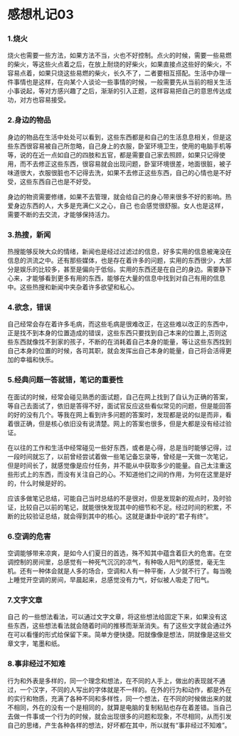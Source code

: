 # 感想札记03

### 1.烧火

烧火也需要一些方法，如果方法不当，火也不好控制。点火的时候，需要一些易燃的柴火，等这些火点着之后，在放上耐烧的好柴火，如果直接点这些好的柴火，不容易点着，如果只烧这些易燃的柴火，长久不了，二者要相互搭配。生活中办理一件事情也是这样，在向某个人谈论一些事情的时候，一般需要先从当前的相关生活小事说起，等对方感兴趣了之后，渐渐的引入正题，这样容易把自己的意思传达成功，对方也容易接受。

### 2.身边的物品

身边的物品在生活中处处可以看到，这些东西都是和自己的生活息息相关，但是这些东西很容易被自己所忽略，自己身上的衣服，卧室环境卫生，使用的电脑手机等等，说的在近一点如自己的四肢和五官，都是需要自己家去照顾，如果只记得使用，而不去修正这些东西，很容易就会出现问题，卧室环境很差，地面很脏，被子味道很大，衣服很脏也不记得去洗，如果不去修正这些东西，自己的心情也是不好受，这些东西自己也是不好受。

身边的物资需要修缮，如果不去管理，就会给自己的身心带来很多不好的影响。热爱身边东西的人，大多是充满仁义之心，自己 也会感觉很舒服。女人也是这样，需要不断的去交流，才能够保持活力。

### 3.热搜，新闻

热搜能够反映大众的情绪，新闻也是经过过滤过的信息，好多实用的信息被淹没在信息的洪流之中。还有那些媒体，也是存在着许多的问题，实用的东西很少，大部分是娱乐的比较多，甚至是偏向于低俗。实用的东西还是在自己的身边。需要静下心来，才能够看到更多有用的东西，能够在大量的信息中找到对自己有用的信息中。这些热搜和新闻中夹杂着许多欲望和私心。

### 4.欲念，错误

自己经常会存在着许多毛病，而这些毛病是很难改正，在这些难以改正的东西中，正是找不到本身的位置造成的错误，这些东西只要找到自己本来的位置上,否则这些东西就像找不到家的孩子，不断的在消耗着自己本身的能量，等让这些东西找到自己本身的位置的时候，各司其职，就会发挥出自己本身的能量，自己将会活得更加的幸福和快乐。

### 5.经典问题一答就错，笔记的重要性

在面试的时候，经常会碰见熟悉的面试题，自己在网上找到了自认为正确的答案，等自己去面试了，依旧是答得不好，面试官反应这些看似常见的问题，但是能回答的好的没有几个。等我在网上看到许多问题的答案时，发现都是说的似是而非，看着很正确，但是核心依旧没有说清楚。网上的答案也很多，但是大都是没有经过验证。

在以往的工作和生活中经常碰见一些好东西，或者是心得，总是当时能够记得，过一段时间就忘了，以前曾经尝试着做一些笔记备忘录等，曾经是一天做一次笔记，但是时间长了，就感觉像是应付任务，并不能从中获取多少的能量。自己太注重这些形式上的东西，而没有关注自己的心。不知道他们之间的作用，为何在这里是好的，什么时候是好的。

应该多做笔记总结，可能自己当时总结的不是很对，但是发现新的观点时，及时验证，比较自己以前的笔记，就能很快发现其中的细节和不足。经过时间的积累，不断的比较验证总结，就会得到其中的核心。这就是谦卦中说的“君子有终”。

### 6.空调的危害

空调能够带来凉爽，是如今人们夏日的首选，殊不知其中蕴含着巨大的危害。在空调控制的房间里，总感觉有一种死气沉沉的凉气，有种吸人阳气的感觉，毫无生机。还有一种体会就是人多的场合，空调和人有一种平衡，人少就不行了。每当晚上睡觉开空调的房间，早晨起来，总感觉没有力气，好似被人吸走了阳气。

### 7.文字文章 

自己 的一些想法看法，可以通过文字文章，将这些想法给固定下来，如果没有这些东西，这些想法看法就会随着时间的推移而渐渐消失。有了这些文字就会通过外在可以看懂的形式给保留下来。简单方便快捷。阳就像像是想法，阴就像是这些文章文字，笔墨和纸。

### 8.事非经过不知难

行为和外表是多样的，同一个理念和想法，在不同的人手上，做出的表现就不通过，一个汉字，不同的人写出的字体就是不一样的。在外的行为和动作，都是外在的实行和物质，充满了各种不同和多样性，同一个想法，在不同的时候做出来的就不相同，外在的没有一个是相同的，就算是电脑的复制粘贴也存在着差错。当自己去做一件事或一个行为的时候，就会出现很多的问题和现象，不尽相同，从而引发自己的思绪，产生各种各样的想法，好坏都在其中，所以就有“事非经过不知难”。



